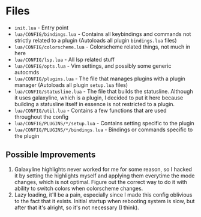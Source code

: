 # Files
* `init.lua` - Entry point
* `lua/CONFIG/bindings.lua` - Contains all keybindings and commands not strictly related to a plugin (Autoloads all plugin `bindings.lua` files)
* `lua/CONFIG/colorscheme.lua` - Colorscheme related things, not much in here
* `lua/CONFIG/lsp.lua` - All lsp related stuff
* `lua/CONFIG/opts.lua` - Vim settings, and possibly some generic autocmds
* `lua/CONFIG/plugins.lua` - The file that manages plugins with a plugin manager (Autoloads all plugin `setup.lua` files)
* `lua/CONFIG/statusline.lua` - The file that builds the statusline. Although it uses galaxyline, which is a plugin, I decided to put it here because building a statusline itself in essence is not restricted to a plugin.
* `lua/CONFIG/util.lua` - Contains a few functions that are used throughout the config
* `lua/CONFIG/PLUGINS/*/setup.lua` - Contains setting specific to the plugin
* `lua/CONFIG/PLUGINS/*/bindings.lua` - Bindings or commands specific to the plugin

## Possible Improvements
1. Galaxyline highlights never worked for me for some reason, so I hacked it by setting the highlights myself and applying them everytime the mode changes,
which is not optimal. Figure out the correct way to do it with ability to switch colors when colorscheme changes.
2. Lazy loading, it'll be a pain, especially since I made this config oblivious to the fact that it exists.
Initial startup when rebooting system is slow, but after that it's alright, so it's not necessary (I think).


